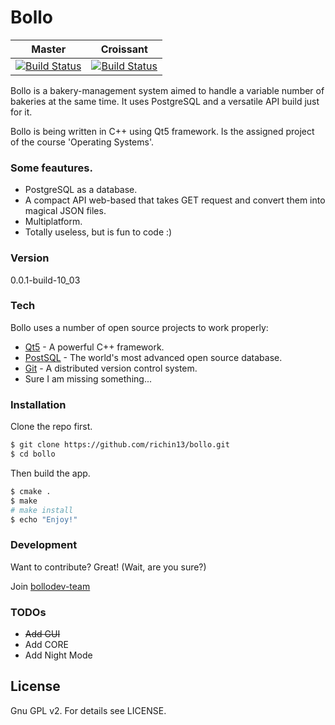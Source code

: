 # Bollo

Master | Croissant
-------|---------
[![Build Status](https://magnum.travis-ci.com/richin13/bollo.svg?token=p369YzepyGqbGJ8VGohq&branch=master)](https://magnum.travis-ci.com/richin13/bollo) | [![Build Status](https://magnum.travis-ci.com/richin13/bollo.svg?token=p369YzepyGqbGJ8VGohq&branch=croissant)](https://magnum.travis-ci.com/richin13/bollo)

Bollo is a bakery-management system aimed to handle a variable number of bakeries at the same time. It uses PostgreSQL and a versatile API build just for it.

Bollo is being written in C++ using Qt5 framework. Is the assigned project of the course 'Operating Systems'.
### Some feautures.
 - PostgreSQL as a database.
 - A compact API web-based that takes GET request and convert them into magical JSON files.
 - Multiplatform.
 - Totally useless, but is fun to code :)

### Version
0.0.1-build-10_03

### Tech

Bollo uses a number of open source projects to work properly:

* [Qt5](https://www.qt.io) - A powerful C++ framework.
* [PostSQL](http://www.postgresql.org/) - The world's most advanced open source database.
* [Git](https://git-scm.com/) - A distributed version control system.
* Sure I am missing something...

### Installation

Clone the repo first.

```sh
$ git clone https://github.com/richin13/bollo.git
$ cd bollo
```
Then build the app. 
```sh
$ cmake .
$ make
# make install
$ echo "Enjoy!"
```

### Development

Want to contribute? Great! (Wait, are you sure?)

Join [bollodev-team](https://bollodev.slack.com/)

### TODOs

 - ~~Add GUI~~
 - Add CORE
 - Add Night Mode

License
----

Gnu GPL v2.
For details see LICENSE.
